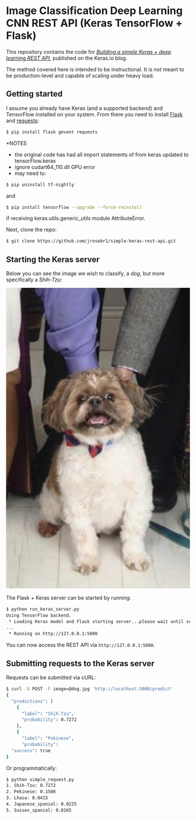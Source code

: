 # Image Classification Deep Learning CNN REST API (Keras TensorFlow + Flask)
This repository contains the code for [*Building a simple Keras + deep learning REST API*](https://blog.keras.io/building-a-simple-keras-deep-learning-rest-api.html), published on the Keras.io blog.

The method covered here is intended to be instructional. It is _not_ meant to be production-level and capable of scaling under heavy load.

## Getting started

I assume you already have Keras (and a supported backend) and TensorFlow installed on your system. From there you need to install [Flask](http://flask.pocoo.org/) and [requests](http://docs.python-requests.org/en/master/):

```sh
$ pip install flask gevent requests
```
*NOTES
- the original code has had all import statements of from keras updated to tensorFlow.keras
- ignore cudart64_110.dll GPU error
- may need to:
```sh
$ pip uninstall tf-nightly
```
and 
```sh
$ pip install tensorflow --upgrade --force-reinstall
```
if receiving keras.utils.generic_utils module AttributeError.

Next, clone the repo:

```sh
$ git clone https://github.com/jrosebr1/simple-keras-rest-api.git
```

## Starting the Keras server

Below you can see the image we wish to classify, a _dog_, but more specifically a _Shih-Tzu_:

![dog](dog.jpg)

The Flask + Keras server can be started by running:

```sh
$ python run_keras_server.py 
Using TensorFlow backend.
 * Loading Keras model and Flask starting server...please wait until server has fully started
...
 * Running on http://127.0.0.1:5000
```

You can now access the REST API via `http://127.0.0.1:5000`.

## Submitting requests to the Keras server

Requests can be submitted via cURL:

```sh
$ curl -X POST -F image=@dog.jpg 'http://localhost:5000/predict'
{
  "predictions": [
    {
      "label": "Shih-Tzu", 
      "probability": 0.7272
    }, 
    {
      "label": "Pekinese", 
      "probability": 
  "success": true
}
```

Or programmatically:

```sh
$ python simple_request.py 
1. Shih-Tzu: 0.7272
2. Pekinese: 0.1508
3. Lhasa: 0.0415
4. Japanese_spaniel: 0.0225
5. Sussex_spaniel: 0.0165
```
